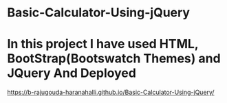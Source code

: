 ﻿# Basic-Calculator-Using-jQuery

# In this project I have used HTML, BootStrap(Bootswatch Themes) and JQuery And Deployed 

https://b-rajugouda-haranahalli.github.io/Basic-Calculator-Using-jQuery/
